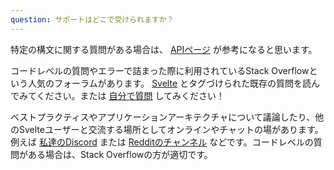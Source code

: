 ```yaml
---
question: サポートはどこで受けられますか？
---
```


特定の構文に関する質問がある場合は、 [APIページ](https://svelte.dev./docs) が参考になると思います。

コードレベルの質問やエラーで詰まった際に利用されているStack Overflowという人気のフォーラムがあります。 [Svelte](https://stackoverflow.com/questions/tagged/svelte+or+svelte-3) とタグづけられた既存の質問を読んでみてください。または [自分で質問](https://stackoverflow.com/questions/ask?tags=svelte) してみください！

ベストプラクティスやアプリケーションアーキテクチャについて議論したり、他のSvelteユーザーと交流する場所としてオンラインやチャットの場があります。例えば [私達のDiscord](https://svelte.dev/chat) または [Redditのチャンネル](https://www.reddit.com/r/sveltejs/) などです。コードレベルの質問がある場合は、Stack Overflowの方が適切です。